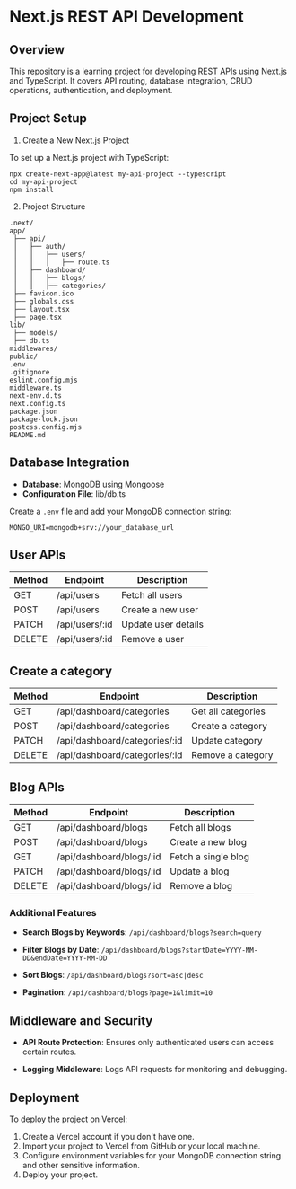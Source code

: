# Next.js REST API Development

## Overview

This repository is a learning project for developing REST APIs using Next.js and TypeScript. It covers API routing, database integration, CRUD operations, authentication, and deployment.

## Project Setup

1. Create a New Next.js Project

To set up a Next.js project with TypeScript:

```shell
npx create-next-app@latest my-api-project --typescript
cd my-api-project
npm install
```

2. Project Structure

```
.next/
app/
 ├── api/
 │   ├── auth/
 │   │   ├── users/
 │   │   │   ├── route.ts
 │   ├── dashboard/
 │   │   ├── blogs/
 │   │   ├── categories/
 ├── favicon.ico
 ├── globals.css
 ├── layout.tsx
 ├── page.tsx
lib/
 ├── models/
 ├── db.ts
middlewares/
public/
.env
.gitignore
eslint.config.mjs
middleware.ts
next-env.d.ts
next.config.ts
package.json
package-lock.json
postcss.config.mjs
README.md
```

## Database Integration

- **Database**: MongoDB using Mongoose
- **Configuration File**: lib/db.ts

Create a `.env` file and add your MongoDB connection string:

```env
MONGO_URI=mongodb+srv://your_database_url
```

## User APIs

| Method | Endpoint       | Description         |
| ------ | -------------- | ------------------- |
| GET    | /api/users     | Fetch all users     |
| POST   | /api/users     | Create a new user   |
| PATCH  | /api/users/:id | Update user details |
| DELETE | /api/users/:id | Remove a user       |

## Create a category

| Method | Endpoint                      | Description        |
| ------ | ----------------------------- | ------------------ |
| GET    | /api/dashboard/categories     | Get all categories |
| POST   | /api/dashboard/categories     | Create a category  |
| PATCH  | /api/dashboard/categories/:id | Update category    |
| DELETE | /api/dashboard/categories/:id | Remove a category  |

## Blog APIs

| Method | Endpoint                 | Description         |
| ------ | ------------------------ | ------------------- |
| GET    | /api/dashboard/blogs     | Fetch all blogs     |
| POST   | /api/dashboard/blogs     | Create a new blog   |
| GET    | /api/dashboard/blogs/:id | Fetch a single blog |
| PATCH  | /api/dashboard/blogs/:id | Update a blog       |
| DELETE | /api/dashboard/blogs/:id | Remove a blog       |

### Additional Features

- **Search Blogs by Keywords**: `/api/dashboard/blogs?search=query`

- **Filter Blogs by Date**: `/api/dashboard/blogs?startDate=YYYY-MM-DD&endDate=YYYY-MM-DD`

- **Sort Blogs**: `/api/dashboard/blogs?sort=asc|desc`

- **Pagination**: `/api/dashboard/blogs?page=1&limit=10`

## Middleware and Security

- **API Route Protection**: Ensures only authenticated users can access certain routes.

- **Logging Middleware**: Logs API requests for monitoring and debugging.

## Deployment

To deploy the project on Vercel:

1. Create a Vercel account if you don't have one.
2. Import your project to Vercel from GitHub or your local machine.
3. Configure environment variables for your MongoDB connection string and other sensitive information.
4. Deploy your project.
